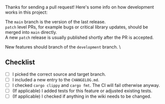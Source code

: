 Thanks for sending a pull request!
Here's some info on how development works in this project:

The `main` branch is the version of the last release. \
`patch` level PRs, for example bugs or critical library updates, should be merged into `main` directly. \
A new `patch` release is usually published shortly after the PR is accepted.

New features should branch of the `development` branch. \

## Checklist

- [ ] I picked the correct source and target branch.
- [ ] I included a new entry to the `CHANGELOG.md`.
- [ ] I checked `cargo clippy` and `cargo fmt`. The CI will fail otherwise anyway.
- [ ] (If applicable) I added tests for this feature or adjusted existing tests.
- [ ] (If applicable) I checked if anything in the wiki needs to be changed.
